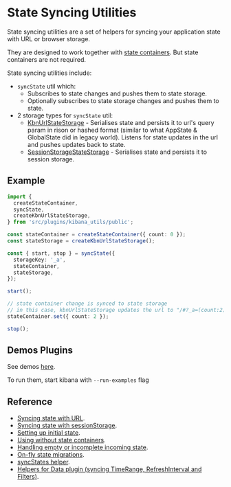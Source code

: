 # State Syncing Utilities

State syncing utilities are a set of helpers for syncing your application state
with URL or browser storage.

They are designed to work together with [state containers](../state_containers). But state containers are not required.

State syncing utilities include:

- `syncState` util which:
  - Subscribes to state changes and pushes them to state storage.
  - Optionally subscribes to state storage changes and pushes them to state.
- 2 storage types for `syncState` util:
  - [KbnUrlStateStorage](./storages/kbn_url_storage.md) - Serialises state and persists it to url's query param in rison or hashed format (similar to what AppState & GlobalState did in legacy world).
    Listens for state updates in the url and pushes updates back to state.
  - [SessionStorageStateStorage](./storages/session_storage.md) - Serialises state and persists it to session storage.

## Example

```ts
import {
  createStateContainer,
  syncState,
  createKbnUrlStateStorage,
} from 'src/plugins/kibana_utils/public';

const stateContainer = createStateContainer({ count: 0 });
const stateStorage = createKbnUrlStateStorage();

const { start, stop } = syncState({
  storageKey: '_a',
  stateContainer,
  stateStorage,
});

start();

// state container change is synced to state storage
// in this case, kbnUrlStateStorage updates the url to "/#?_a=(count:2)"
stateContainer.set({ count: 2 });

stop();
```

## Demos Plugins

See demos [here](../../../../../examples/state_containers_examples).

To run them, start kibana with `--run-examples` flag

## Reference

- [Syncing state with URL](./storages/kbn_url_storage.md).
- [Syncing state with sessionStorage](./storages/session_storage.md).
- [Setting up initial state](./initial_state.md).
- [Using without state containers](./no_state_containers.md).
- [Handling empty or incomplete incoming state](./empty_or_incomplete_incoming_state.md).
- [On-fly state migrations](./on_fly_state_migrations.md).
- [syncStates helper](./sync_states.md).
- [Helpers for Data plugin (syncing TimeRange, RefreshInterval and Filters)](./data_plugin_helpers.md).
